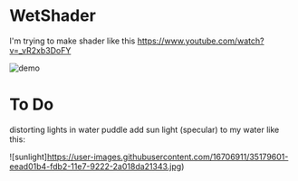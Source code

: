 # WetShader
I'm trying to make shader like this
https://www.youtube.com/watch?v=_vR2xb3DoFY

![demo](https://user-images.githubusercontent.com/16706911/35179587-7715af5c-fdb2-11e7-9fcd-ed0682dc0d74.JPG)


# To Do
distorting lights in water puddle
add sun light (specular) to my water like this:

![sunlight]https://user-images.githubusercontent.com/16706911/35179601-eead01b4-fdb2-11e7-9222-2a018da21343.jpg)

